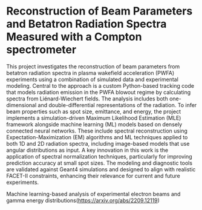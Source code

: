 # Reconstruction of Beam Parameters and Betatron Radiation Spectra Measured with a Compton spectrometer

This project investigates the reconstruction of beam parameters from betatron radiation spectra in plasma wakefield acceleration (PWFA) 
experiments using a combination of simulated data and experimental modeling. Central to the approach is a custom Python-based tracking code
that models radiation emission in the PWFA blowout regime by calculating spectra from Liénard-Wiechert fields. The analysis includes both
one-dimensional and double-differential representations of the radiation. To infer beam properties such as spot size, emittance, and energy, 
the project implements a simulation-driven Maximum Likelihood Estimation (MLE) framework alongside machine learning (ML) models based on
densely connected neural networks. These include spectral reconstruction using Expectation-Maximization (EM) algorithms and ML techniques
applied to both 1D and 2D radiation spectra, including image-based models that use angular distributions as input. A key innovation in 
this work is the application of spectral normalization techniques, particularly for improving prediction accuracy at small spot sizes. 
The modeling and diagnostic tools are validated against Geant4 simulations and designed to align with realistic 
FACET-II constraints, enhancing their relevance for current and future experiments.


Machine learning-based analysis of experimental electron beams and gamma energy distributions(https://arxiv.org/abs/2209.12119)
